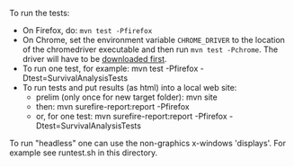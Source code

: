 To run the tests:

- On Firefox, do: `mvn test -Pfirefox`
- On Chrome, set the environment variable `CHROME_DRIVER` to the location of the
  chromedriver executable and then run `mvn test -Pchrome`. The driver will have
  to be
  [downloaded first](http://chromedriver.storage.googleapis.com/index.html).
- To run one test, for example:  mvn test -Pfirefox -Dtest=SurvivalAnalysisTests
- To run tests and put results (as html) into a local web site:
  - prelim (only once for new target folder): mvn site
  - then: mvn surefire-report:report -Pfirefox
  - or, for one test: mvn surefire-report:report -Pfirefox -Dtest=SurvivalAnalysisTests

To run "headless" one can use the non-graphics x-windows 'displays'. 
For example see runtest.sh in this directory.


